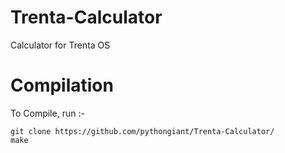 # Trenta-Calculator
Calculator for Trenta OS
# Compilation 
To Compile, run :-
```
git clone https://github.com/pythongiant/Trenta-Calculator/
make
```